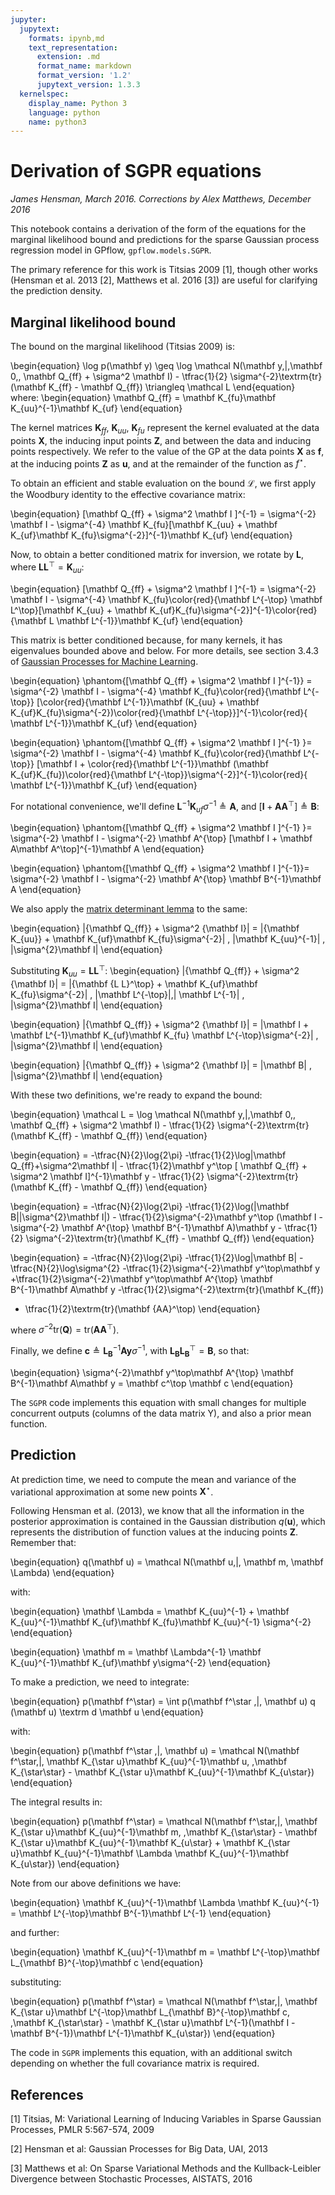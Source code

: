 ```yaml
---
jupyter:
  jupytext:
    formats: ipynb,md
    text_representation:
      extension: .md
      format_name: markdown
      format_version: '1.2'
      jupytext_version: 1.3.3
  kernelspec:
    display_name: Python 3
    language: python
    name: python3
---
```


# Derivation of SGPR equations

*James Hensman, March 2016. Corrections by Alex Matthews, December 2016*

This notebook contains a derivation of the form of the equations for the marginal likelihood bound and predictions for the sparse Gaussian process regression model in GPflow, `gpflow.models.SGPR`.

The primary reference for this work is Titsias 2009 [1], though other works (Hensman et al. 2013 [2], Matthews et al. 2016 [3]) are useful for clarifying the prediction density.

<!-- #region -->
## Marginal likelihood bound
The bound on the marginal likelihood (Titsias 2009) is:

\begin{equation}
\log p(\mathbf y) \geq \log \mathcal N(\mathbf y\,|\,\mathbf 0,\, \mathbf Q_{ff} + \sigma^2 \mathbf I) - \tfrac{1}{2} \sigma^{-2}\textrm{tr}(\mathbf K_{ff} - \mathbf Q_{ff}) \triangleq \mathcal L
\end{equation}
where:
\begin{equation}
\mathbf Q_{ff} = \mathbf K_{fu}\mathbf K_{uu}^{-1}\mathbf K_{uf}
\end{equation}


The kernel matrices $\mathbf K_{ff}$, $\mathbf K_{uu}$, $\mathbf K_{fu}$ represent the kernel evaluated at the data points $\mathbf X$, the inducing input points $\mathbf Z$, and between the data and inducing points respectively. We refer to the value of the GP at the data points $\mathbf X$ as $\mathbf f$, at the inducing points $\mathbf Z$ as $\mathbf u$, and at the remainder of the function as $f^\star$.

To obtain an efficient and stable evaluation on the bound $\mathcal L$, we first apply the Woodbury identity to the effective covariance matrix:

\begin{equation}
[\mathbf Q_{ff} + \sigma^2 \mathbf I ]^{-1} = \sigma^{-2} \mathbf I - \sigma^{-4} \mathbf K_{fu}[\mathbf K_{uu} + \mathbf K_{uf}\mathbf K_{fu}\sigma^{-2}]^{-1}\mathbf K_{uf}
\end{equation}

Now, to obtain a better conditioned matrix for inversion, we rotate by $\mathbf L$, where $\mathbf L\mathbf L^\top = \mathbf K_{uu}$:

\begin{equation}
[\mathbf Q_{ff} + \sigma^2 \mathbf I ]^{-1} = \sigma^{-2} \mathbf I - \sigma^{-4} \mathbf K_{fu}\color{red}{\mathbf L^{-\top} \mathbf L^\top}[\mathbf K_{uu} + \mathbf K_{uf}K_{fu}\sigma^{-2}]^{-1}\color{red}{\mathbf L \mathbf L^{-1}}\mathbf K_{uf}
\end{equation}

This matrix is better conditioned because, for many kernels, it has eigenvalues bounded above and below. For more details, see section 3.4.3 of [Gaussian Processes for Machine Learning](http://www.gaussianprocess.org/gpml/chapters/RW.pdf).

\begin{equation}
\phantom{[\mathbf Q_{ff} + \sigma^2 \mathbf I ]^{-1}} = \sigma^{-2} \mathbf I - \sigma^{-4} \mathbf K_{fu}\color{red}{\mathbf L^{-\top}} [\color{red}{\mathbf L^{-1}}\mathbf (K_{uu} + \mathbf K_{uf}K_{fu}\sigma^{-2})\color{red}{\mathbf L^{-\top}}]^{-1}\color{red}{ \mathbf L^{-1}}\mathbf K_{uf}
\end{equation}

\begin{equation}
\phantom{[\mathbf Q_{ff} + \sigma^2 \mathbf I ]^{-1} }= \sigma^{-2} \mathbf I - \sigma^{-4} \mathbf K_{fu}\color{red}{\mathbf L^{-\top}} [\mathbf I + \color{red}{\mathbf L^{-1}}\mathbf (\mathbf K_{uf}K_{fu})\color{red}{\mathbf L^{-\top}}\sigma^{-2}]^{-1}\color{red}{ \mathbf L^{-1}}\mathbf K_{uf}
\end{equation}

For notational convenience, we'll define $\mathbf L^{-1}\mathbf K_{uf}\sigma^{-1} \triangleq \mathbf A$, and  $[\mathbf I + \mathbf A\mathbf A^\top]\triangleq \mathbf B$:

\begin{equation}
\phantom{[\mathbf Q_{ff} + \sigma^2 \mathbf I ]^{-1} }= \sigma^{-2} \mathbf I - \sigma^{-2} \mathbf A^{\top} [\mathbf I + \mathbf A\mathbf A^\top]^{-1}\mathbf A
\end{equation}

\begin{equation}
\phantom{[\mathbf Q_{ff} + \sigma^2 \mathbf I ]^{-1}}= \sigma^{-2} \mathbf I - \sigma^{-2} \mathbf A^{\top} \mathbf B^{-1}\mathbf A
\end{equation}

We also apply the [matrix determinant lemma](https://en.wikipedia.org/wiki/Matrix_determinant_lemma) to the same:

\begin{equation}
|{\mathbf Q_{ff}} + \sigma^2 {\mathbf I}| = |{\mathbf K_{uu}} + 
 \mathbf K_{uf}\mathbf K_{fu}\sigma^{-2}| \, |\mathbf K_{uu}^{-1}| \, |\sigma^{2}\mathbf I|
\end{equation}

Substituting $\mathbf K_{uu} = {\mathbf {L L}^\top}$:
\begin{equation}
|{\mathbf Q_{ff}} + \sigma^2 {\mathbf I}| = |{\mathbf {L L}^\top} + 
 \mathbf K_{uf}\mathbf K_{fu}\sigma^{-2}| \, |\mathbf L^{-\top}|\,| \mathbf L^{-1}| \, |\sigma^{2}\mathbf I|
\end{equation}

\begin{equation}
|{\mathbf Q_{ff}} + \sigma^2 {\mathbf I}| = |\mathbf I + 
 \mathbf L^{-1}\mathbf K_{uf}\mathbf K_{fu} \mathbf L^{-\top}\sigma^{-2}| \, |\sigma^{2}\mathbf I|
\end{equation}

\begin{equation}
|{\mathbf Q_{ff}} + \sigma^2 {\mathbf I}| = |\mathbf B| \, |\sigma^{2}\mathbf I|
\end{equation}

With these two definitions, we're ready to expand the bound:

\begin{equation}
\mathcal L = \log \mathcal N(\mathbf y\,|\,\mathbf 0,\, \mathbf Q_{ff} + \sigma^2 \mathbf I) - \tfrac{1}{2} \sigma^{-2}\textrm{tr}(\mathbf K_{ff} - \mathbf Q_{ff})
\end{equation}

\begin{equation}
= -\tfrac{N}{2}\log{2\pi} -\tfrac{1}{2}\log|\mathbf Q_{ff}+\sigma^2\mathbf I| - \tfrac{1}{2}\mathbf y^\top [ \mathbf Q_{ff} + \sigma^2 \mathbf I]^{-1}\mathbf y - \tfrac{1}{2} \sigma^{-2}\textrm{tr}(\mathbf K_{ff} - \mathbf Q_{ff})
\end{equation}

\begin{equation}
= -\tfrac{N}{2}\log{2\pi} -\tfrac{1}{2}\log(|\mathbf B||\sigma^{2}\mathbf I|)  - \tfrac{1}{2}\sigma^{-2}\mathbf y^\top (\mathbf I - \sigma^{-2} \mathbf A^{\top} \mathbf B^{-1}\mathbf A)\mathbf y - \tfrac{1}{2} \sigma^{-2}\textrm{tr}(\mathbf K_{ff} - \mathbf Q_{ff})
\end{equation}

\begin{equation}
= -\tfrac{N}{2}\log{2\pi} 
-\tfrac{1}{2}\log|\mathbf B|
-\tfrac{N}{2}\log\sigma^{2}
-\tfrac{1}{2}\sigma^{-2}\mathbf y^\top\mathbf y
+\tfrac{1}{2}\sigma^{-2}\mathbf y^\top\mathbf A^{\top} \mathbf B^{-1}\mathbf A\mathbf y
-\tfrac{1}{2}\sigma^{-2}\textrm{tr}(\mathbf K_{ff})
+ \tfrac{1}{2}\textrm{tr}(\mathbf {AA}^\top)
\end{equation}

where $\sigma^{-2}\textrm{tr}(\mathbf Q) = \textrm{tr}(\mathbf {AA}^\top)$.

Finally, we define $\mathbf c \triangleq \mathbf L_{\mathbf B}^{-1}\mathbf A\mathbf y \sigma^{-1}$, with $\mathbf {L_BL_B}^\top = \mathbf B$, so that:

\begin{equation}
\sigma^{-2}\mathbf y^\top\mathbf A^{\top} \mathbf B^{-1}\mathbf A\mathbf y = 
\mathbf c^\top \mathbf c
\end{equation}

The `SGPR` code implements this equation with small changes for multiple concurrent outputs (columns of the data matrix Y), and also a prior mean function.

<!-- #endregion -->

## Prediction
At prediction time, we need to compute the mean and variance of the variational approximation at some new points $\mathbf X^\star$.

Following Hensman et al. (2013), we know that all the information in the posterior approximation is contained in the Gaussian distribution $q(\mathbf u)$, which represents the distribution of function values at the inducing points $\mathbf Z$. Remember that:

\begin{equation}
q(\mathbf u) = \mathcal N(\mathbf u\,|\,  \mathbf m, \mathbf \Lambda)
\end{equation}

with:

\begin{equation}
\mathbf \Lambda = \mathbf K_{uu}^{-1} + \mathbf K_{uu}^{-1}\mathbf K_{uf}\mathbf K_{fu}\mathbf K_{uu}^{-1} \sigma^{-2}
\end{equation}

\begin{equation}
\mathbf m = \mathbf \Lambda^{-1} \mathbf K_{uu}^{-1}\mathbf K_{uf}\mathbf y\sigma^{-2}
\end{equation}

To make a prediction, we need to integrate:

\begin{equation}
p(\mathbf f^\star) = \int p(\mathbf f^\star \,|\, \mathbf u) q (\mathbf u) \textrm d \mathbf u
\end{equation}

with:

\begin{equation}
p(\mathbf f^\star \,|\, \mathbf u) = \mathcal N(\mathbf f^\star\,|\, \mathbf K_{\star u}\mathbf K_{uu}^{-1}\mathbf u, \,\mathbf K_{\star\star} - \mathbf K_{\star u}\mathbf K_{uu}^{-1}\mathbf K_{u\star})
\end{equation}

The integral results in:

\begin{equation}
p(\mathbf f^\star) = \mathcal N(\mathbf f^\star\,|\, \mathbf K_{\star u}\mathbf K_{uu}^{-1}\mathbf m, \,\mathbf K_{\star\star} - \mathbf K_{\star u}\mathbf K_{uu}^{-1}\mathbf K_{u\star} + \mathbf K_{\star u}\mathbf K_{uu}^{-1}\mathbf \Lambda \mathbf K_{uu}^{-1}\mathbf K_{u\star})
\end{equation}

Note from our above definitions we have:

\begin{equation}
\mathbf K_{uu}^{-1}\mathbf \Lambda \mathbf K_{uu}^{-1} = 
\mathbf L^{-\top}\mathbf B^{-1}\mathbf L^{-1}
\end{equation}

and further:

\begin{equation}
\mathbf K_{uu}^{-1}\mathbf m = \mathbf L^{-\top}\mathbf L_{\mathbf B}^{-\top}\mathbf c
\end{equation}

substituting:

\begin{equation}
p(\mathbf f^\star) = \mathcal N(\mathbf f^\star\,|\, \mathbf K_{\star u}\mathbf L^{-\top}\mathbf L_{\mathbf B}^{-\top}\mathbf c, \,\mathbf K_{\star\star} - \mathbf K_{\star u}\mathbf L^{-1}(\mathbf I - \mathbf B^{-1})\mathbf L^{-1}\mathbf K_{u\star})
\end{equation}

The code in `SGPR` implements this equation, with an additional switch depending on whether the full covariance matrix is required.



## References

[1] Titsias, M: Variational Learning of Inducing Variables in Sparse Gaussian Processes, PMLR 5:567-574, 2009

[2] Hensman et al: Gaussian Processes for Big Data, UAI, 2013

[3] Matthews et al: On Sparse Variational Methods and the Kullback-Leibler Divergence between Stochastic Processes, AISTATS, 2016

